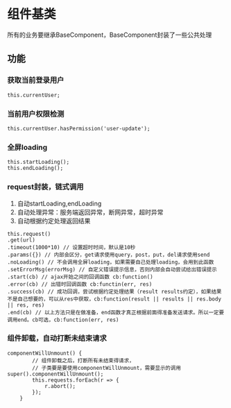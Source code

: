 # 组件基类
所有的业务要继承BaseComponent，BaseComponent封装了一些公共处理
## 功能
### 获取当前登录用户
```
this.currentUser;
```
### 当前用户权限检测
```
this.currentUser.hasPermission('user-update');
```
### 全屏loading
```
this.startLoading();
this.endLoading();
```

### request封装，链式调用

1. 自动startLoading,endLoading
1. 自动处理异常：服务端返回异常，断网异常，超时异常
1. 自动根据约定处理返回结果

```
this.request()
.get(url)
.timeout(1000*10) // 设置超时时间，默认是10秒
.params({}) // 内部会区分，get请求使用query，post，put，del请求使用send
.noLoading() // 不会调用全屏loading，如果需要自己处理loading，会用到此函数
.setErrorMsg(errorMsg) // 自定义错误提示信息，否则内部会自动尝试给出错误提示
.start(cb) // ajax开始之间的回调函数 cb:function()
.error(cb) // 出错时回调函数 cb:functin(err, res)
.success(cb) // 成功回调，尝试根据约定处理结果（result results约定），如果结果不是自己想要的，可以从res中获取，cb:function(result || results || res.body || res, res)
.end(cb) // 以上方法只是在做准备，end函数才真正根据前面得准备发送请求。所以一定要调用end。cb可选，cb:function(err, res)
```

### 组件卸载，自动打断未结束请求
```
componentWillUnmount() {
        // 组件卸载之后，打断所有未结束得请求，
        // 子类要是要使用componentWillUnmount，需要显示的调用super().componentWillUnmount();
        this.requests.forEach(r => {
            r.abort();
        });
    }
```

